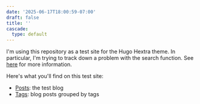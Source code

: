 ```yaml
---
date: '2025-06-17T18:00:59-07:00'
draft: false
title: ''
cascade:
  type: default
---
```


I'm using this repository as a test site for the Hugo Hextra theme.
In particular, I'm trying to track down a problem with the search
function.  See [here](https://github.com/imfing/hextra/issues/714) for more information.

Here's what you'll find on this test site:

* [Posts](/posts/): the test blog
* [Tags](/tags): blog posts grouped by tags
